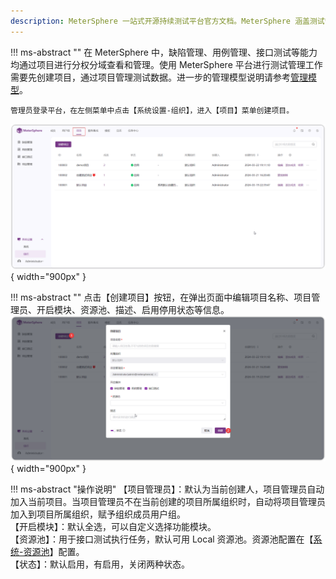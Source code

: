 ```yaml
---
description: MeterSphere 一站式开源持续测试平台官方文档。MeterSphere 涵盖测试管理、接口测试、UI 测试和性能测试等功能，全面兼容 JMeter、Selenium 等主流开源标准，有效助力开发和测试团队充分利用云弹性进行高度可 扩展的自动化测试，加速高质量的软件交付。
---
```


!!! ms-abstract ""
    在 MeterSphere 中，缺陷管理、用例管理、接口测试等能力均通过项目进行分权分域查看和管理。使用 MeterSphere 平台进行测试管理工作需要先创建项目，通过项目管理测试数据。进一步的管理模型说明请参考[管理模型](../system_arch.md#_3)。
    
    管理员登录平台，在左侧菜单中点击【系统设置-组织】，进入【项目】菜单创建项目。
![!项目管理](../img/system_management/快捷项目入口.png){ width="900px" }

!!! ms-abstract ""
    点击【创建项目】按钮，在弹出页面中编辑项目名称、项目管理员、开启模块、资源池、描述、启用停用状态等信息。
![!项目管理](../img/system_management/快捷创建项目.png){ width="900px" }

!!! ms-abstract "操作说明"
    【项目管理员】：默认为当前创建人，项目管理员自动加入当前项目。当项目管理员不在当前创建的项目所属组织时，自动将项目管理员加入到项目所属组织，赋予组织成员用户组。</br>
    【开启模块】：默认全选，可以自定义选择功能模块。</br>
    【资源池】：用于接口测试执行任务，默认可用 Local 资源池。资源池配置在【[系统-资源池](../user_manual/system_management/system.md#5)】配置。</br>
    【状态】：默认启用，有启用，关闭两种状态。</br>
